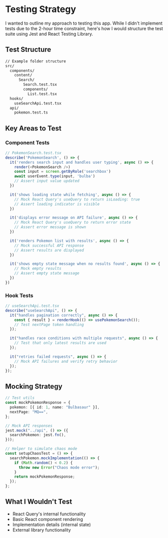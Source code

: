 # Testing Strategy

I wanted to outline my approach to testing this app. While I didn't implement tests due to the 2-hour time constraint, here's how I would structure the test suite using Jest and React Testing Library.

## Test Structure

```bash
// Example folder structure
src/
  components/
    content/
      Search/
        Search.test.tsx
        components/
          List.test.tsx
  hooks/
    useSearchApi.test.tsx
  api/
    pokemon.test.ts
```

## Key Areas to Test

### Component Tests

```typescript
// PokemonSearch.test.tsx
describe('PokemonSearch', () => {
  it('renders search input and handles user typing', async () => {
    render(<PokemonSearch />)
    const input = screen.getByRole('searchbox')
    await userEvent.type(input, 'bulba')
    // Assert input value updated
  })

  it('shows loading state while fetching', async () => {
    // Mock React Query's useQuery to return isLoading: true
    // Assert loading indicator is visible
  })

  it('displays error message on API failure', async () => {
    // Mock React Query's useQuery to return error state
    // Assert error message is shown
  })

  it('renders Pokemon list with results', async () => {
    // Mock successful API response
    // Assert results are displayed
  })

  it('shows empty state message when no results found', async () => {
    // Mock empty results
    // Assert empty state message
  })
})
```

### Hook Tests

```typescript
// useSearchApi.test.tsx
describe("useSearchApi", () => {
  it("handles pagination correctly", async () => {
    const { result } = renderHook(() => usePokemonSearch());
    // Test nextPage token handling
  });

  it("handles race conditions with multiple requests", async () => {
    // Test that only latest results are used
  });

  it("retries failed requests", async () => {
    // Mock API failures and verify retry behavior
  });
});
```

## Mocking Strategy

```typescript
// Test utils
const mockPokemonResponse = {
  pokemon: [{ id: 1, name: "Bulbasaur" }],
  nextPage: "MQ==",
};

// Mock API responses
jest.mock("../api", () => ({
  searchPokemon: jest.fn(),
}));

// Helper to simulate chaos mode
const setupChaosTest = () => {
  searchPokemon.mockImplementation(() => {
    if (Math.random() < 0.2) {
      throw new Error("Chaos mode error");
    }
    return mockPokemonResponse;
  });
};
```

## What I Wouldn't Test

- React Query's internal functionality
- Basic React component rendering
- Implementation details (internal state)
- External library functionality
